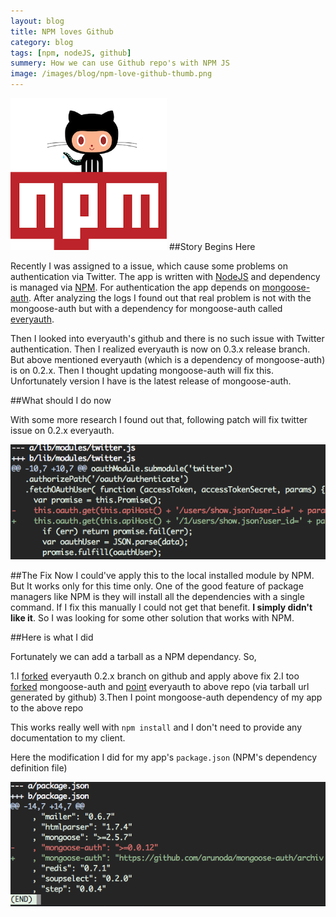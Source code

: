 ```yaml
---
layout: blog
title: NPM loves Github
category: blog
tags: [npm, nodeJS, github]  
summery: How we can use Github repo's with NPM JS
image: /images/blog/npm-love-github-thumb.png
---
```


![NPM Loves Github](/images/blog/npm-love-github-thumb.png)
##Story Begins Here

Recently I was assigned to a issue, which cause some problems on authentication via Twitter. The app is written with [NodeJS](http://nodejs.org) and dependency is managed via [NPM](http://npmjs.org). For authentication the app depends on [mongoose-auth](https://github.com/bnoguchi/mongoose-auth). After analyzing the logs I found out that real problem is not with the mongoose-auth but with a dependency for mongoose-auth called [everyauth](https://github.com/bnoguchi/everyauth). 

Then I looked into everyauth's github and there is no such issue with Twitter authentication. Then I realized everyauth is now on 0.3.x release branch. But above mentioned everyauth (which is a dependency of mongoose-auth) is on 0.2.x. Then I thought updating mongoose-auth will fix this. Unfortunately version I have is the latest release of mongoose-auth.

##What should I do now

With some more research I found out that, following patch will fix twitter issue on 0.2.x everyauth. 

![Everyauth Fix for Twitter](/images/blog/npm-loves-github/everyauth-twitter-diff.png)

##The Fix
Now I could've apply this to the local installed module by NPM. But It works only for this time only. One of the good feature of package managers like NPM is they will install all the dependencies with a single command. If I fix this manually I could not get that benefit. **I simply didn't like it**. So I was looking for some other solution that works with NPM. 

##Here is what I did

Fortunately we can add a tarball as a NPM dependancy. So,

1.I [forked](https://github.com/arunoda/everyauth) everyauth 0.2.x branch on github and apply above fix
2.I too [forked](https://github.com/arunoda/mongoose-auth) mongoose-auth and [point](https://github.com/arunoda/mongoose-auth/blob/master/package.json#L18) everyauth to above repo (via tarball url generated by github)
3.Then I point mongoose-auth dependency of my app to the above repo

This works really well with `npm install` and I don't need to provide any documentation to my client.

Here the modification I did for my app's `package.json` (NPM's dependency definition file)

![Change in package.json](/images/blog/npm-loves-github/package-json-diff.png)
